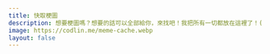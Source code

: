 ```yaml
---
title: 快取梗圖
description: 想要梗圖嗎？想要的話可以全部給你，來找吧！我把所有一切都放在這裡了！(⌐■_■)９
image: https://codlin.me/meme-cache.webp
layout: false
---
```


<script setup>
import MemeCache from './meme-cache.vue'
</script>

<meme-cache />
